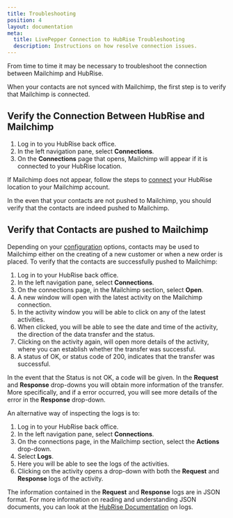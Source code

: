 ```yaml
---
title: Troubleshooting
position: 4
layout: documentation
meta:
  title: LivePepper Connection to HubRise Troubleshooting
  description: Instructions on how resolve connection issues.
---
```


From time to time it may be necessary to troubleshoot the connection between Mailchimp and HubRise. 

When your contacts are not synced with Mailchimp, the first step is to verify that Mailchimp is connected.

## Verify the Connection Between HubRise and Mailchimp

1. Log in to you HubRise back office.
1. In the left navigation pane, select **Connections**.
1. On the **Connections** page that opens, Mailchimp will appear if it is connected to your HubRise location.

If Mailchimp does not appear, follow the steps to [connect](/apps/mailchimp/connect-hubrise) your HubRise location to your Mailchimp account.

In the even that your contacts are not pushed to Mailchimp, you should verify that the contacts are indeed pushed to Mailchimp.

## Verify that Contacts are pushed to Mailchimp

Depending on your [configuration](/apps/mailchimp/configuration) options, contacts may be used to Mailchimp either on the creating of a new customer or when a new order is placed. To verify that the contacts are successfully pushed to Mailchimp:

1. Log in to your HubRise back office.
1. In the left navigation pane, select **Connections**.
1. On the connections page, in the Mailchimp section, select **Open**.
1. A new window will open with the latest activity on the Mailchimp connection.
1. In the activity window you will be able to click on any of the latest activities. 
1. When clicked, you will be able to see the date and time of the activity, the direction of the data transfer and the status.
1. Clicking on the activity again, will open more details of the activity, where you can establish whether the transfer was successful.
1. A status of OK, or status code of 200, indicates that the transfer was successful.

In the event that the Status is not OK, a code will be given. In the **Request** and **Response** drop-downs you will obtain more information of the transfer. More specifically, and if a error occurred, you will see more details of the error in the **Response** drop-down.

An alternative way of inspecting the logs is to:

1. Log in to your HubRise back office.
1. In the left navigation pane, select **Connections**.
1. On the connections page, in the Mailchimp section, select the **Actions** drop-down.
1. Select **Logs**.
1. Here you will be able to see the logs of the activities.
1. Clicking on the activity opens a drop-down with both the **Request** and **Response** logs of the activity.

The information contained in the **Request** and **Response** logs are in JSON format. For more information on reading and understanding JSON documents, you can look at the [HubRise Documentation](/docs/hubrise-logs) on logs. 





